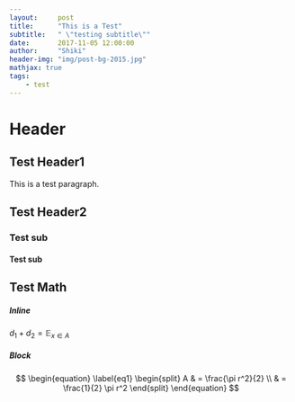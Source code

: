 ```yaml
---
layout:     post
title:      "This is a Test"
subtitle:   " \"testing subtitle\""
date:       2017-11-05 12:00:00
author:     "Shiki"
header-img: "img/post-bg-2015.jpg"
mathjax: true
tags:
    - test
---
```

# Header

## Test Header1
This is a test paragraph.  

## Test Header2
### Test sub
#### Test sub

## Test Math
##### Inline
$d_1 + d_2 = \mathbb{E}_{x\in A}$  

##### Block
$$
\begin{equation} \label{eq1}
\begin{split}
A & = \frac{\pi r^2}{2} \\
 & = \frac{1}{2} \pi r^2
\end{split}
\end{equation}
$$